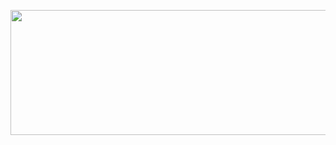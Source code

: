 <p align = "center"><img src = "https://img.freepik.com/free-vector/cyber-security-concept_53876-90448.jpg?t=st=1746401012~exp=1746404612~hmac=32d5307993154b7d23a60fd5d314853b5e26338beadd1b02c2a2d683f4367fd7&w=996" width = "1000" height = "200" alt=""></p>


<!--
**CheriannePeterson/CheriannePeterson** is a ✨ _special_ ✨ repository because its `README.md` (this file) appears on your GitHub profile.

Here are some ideas to get you started:

- 🔭 I’m currently working on ...
- 🌱 I’m currently learning ...
- 👯 I’m looking to collaborate on ...
- 🤔 I’m looking for help with ...
- 💬 Ask me about ...
- 📫 How to reach me: ...
- 😄 Pronouns: ...
- ⚡ Fun fact: ...
-->
